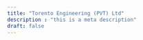```yaml
---
title: "Torento Engineering (PVT) Ltd"
description : "this is a meta description"
draft: false
---
```

